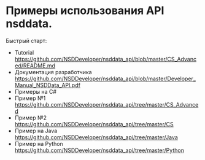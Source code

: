 # Примеры использования API nsddata.

Быстрый старт:
 * Tutorial https://github.com/NSDDeveloper/nsddata_api/blob/master/CS_Advanced/README.md
 * Документация разработчика https://github.com/NSDDeveloper/nsddata_api/blob/master/Developer_Manual_NSDData_API.pdf
 * Примеры на C#
  * Пример №1 https://github.com/NSDDeveloper/nsddata_api/tree/master/CS_Advanced
  * Пример №2 https://github.com/NSDDeveloper/nsddata_api/tree/master/CS
 * Пример на Java https://github.com/NSDDeveloper/nsddata_api/tree/master/Java
 * Пример на Python https://github.com/NSDDeveloper/nsddata_api/tree/master/Python

